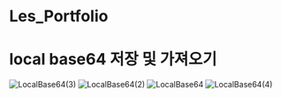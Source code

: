 # Les_Portfolio

# local base64 저장 및 가져오기

![LocalBase64(3)](https://github.com/user-attachments/assets/817b5fe6-762b-495f-a1e7-8ccb238ab5dd)
![LocalBase64(2)](https://github.com/user-attachments/assets/d463babc-b31d-4872-9574-0354068958ae)
![LocalBase64](https://github.com/user-attachments/assets/d89bbe66-8741-42aa-8077-2aeebd43df49)
![LocalBase64(4)](https://github.com/user-attachments/assets/5f0bcc04-ef06-4c0e-a40c-7aaf99ba142a)

